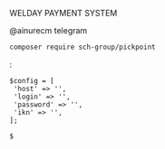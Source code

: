 WELDAY PAYMENT SYSTEM


@ainurecm telegram

```bash
composer require sch-group/pickpoint
```
: 


```
$config = [
 'host' => '',
 'login' => '',
 'password' => '',
 'ikn' => '',
];    

$